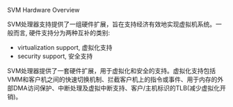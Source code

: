 SVM Hardware Overview

SVM处理器支持提供了一组硬件扩展，旨在支持经济有效地实现虚拟机系统。一般而言, 硬件支持分为两种互补的类别:

* virtualization support, 虚拟化支持
* security support, 安全支持

SVM处理器提供了一套硬件扩展，用于虚拟化和安全的支持。虚拟化支持包括VMM和客户机之间的快速切换机制、拦截客户机上的指令或事件、用于内存的外部DMA访问保护、中断处理及虚拟中断支持、客户/主机标识的TLB(减少虚拟化开销)。